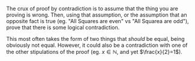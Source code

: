 The crux of proof by contradiction is to assume that the thing you are proving is wrong. Then, using that assumption, or the assumption that an opposite fact is true (eg. "All Squares are even" vs "All Squarea are odd"), prove that there is some logical contradiction.

This most often takes the form of two things that *should* be equal, being obviously not equal. However, it could also be a contradiction with one of the other stipulations of the proof (eg. $x \in \mathbb{N}$, and yet $\frac{x}{2}=1$).
